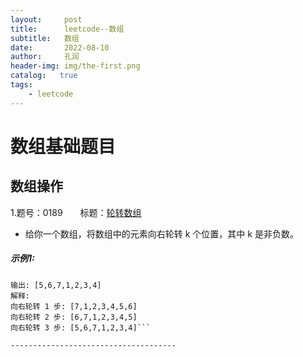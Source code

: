 ```yaml
---
layout:     post
title:      leetcode--数组
subtitle:   数组
date:       2022-08-10
author:     孔润
header-img: img/the-first.png
catalog:   true
tags:
    - leetcode
---
```

# 数组基础题目
## 数组操作
1.题号：0189&emsp;&emsp;标题：[轮转数组](https://leetcode.cn/problems/rotate-array/)
- 给你一个数组，将数组中的元素向右轮转 k 个位置，其中 k 是非负数。
##### 示例1:
```输入: nums = [1,2,3,4,5,6,7], k = 3
输出: [5,6,7,1,2,3,4]
解释:
向右轮转 1 步: [7,1,2,3,4,5,6]
向右轮转 2 步: [6,7,1,2,3,4,5]
向右轮转 3 步: [5,6,7,1,2,3,4]```

-------------------------------------

